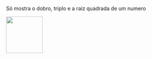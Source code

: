 Só mostra o dobro, triplo e a raiz quadrada de um numero 

<img src=https://github.com/user-attachments/assets/1c54f799-6bd2-4942-9cd9-f47da9301488 width=100>
